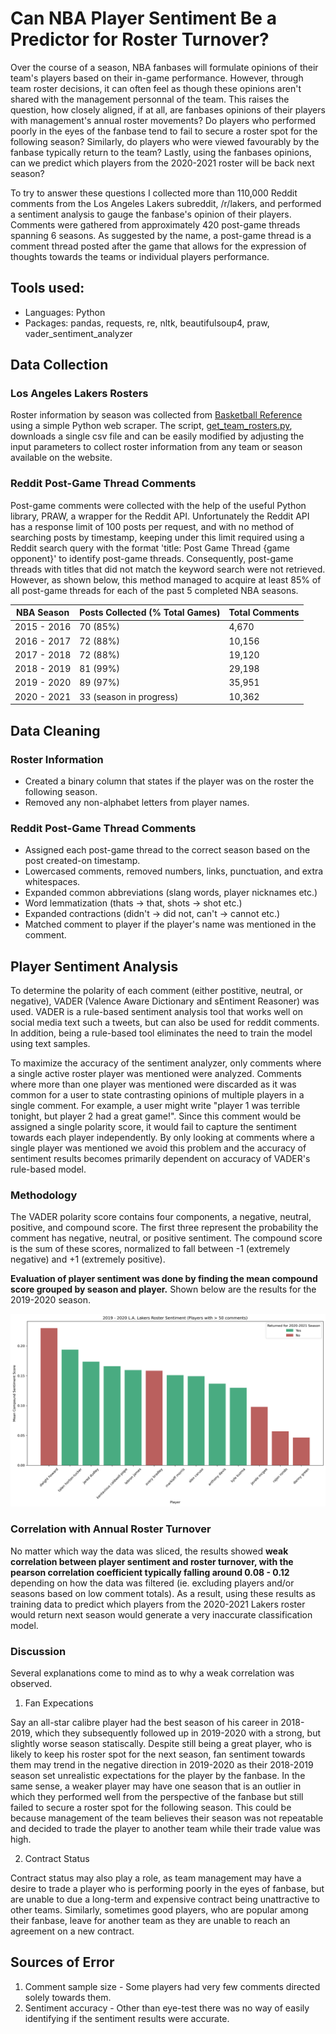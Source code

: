 # Can NBA Player Sentiment Be a Predictor for Roster Turnover?
Over the course of a season, NBA fanbases will formulate opinions of their team's players based on their in-game performance. However, through team roster decisions, it can often feel as though these opinions aren't shared with the management personnal of the team. This raises the question, how closely aligned, if at all, are fanbases opinions of their players with management's annual roster movements? Do players who performed poorly in the eyes of the fanbase tend to fail to secure a roster spot for the following season? Similarly, do players who were viewed favourably by the fanbase typically return to the team? Lastly, using the fanbases opinions, can we predict which players from the 2020-2021 roster will be back next season?

To try to answer these questions I collected more than 110,000 Reddit comments from the Los Angeles Lakers subreddit, /r/lakers, and performed a sentiment analysis to gauge the fanbase's opinion of their players. Comments were gathered from approximately 420 post-game threads spanning 6 seasons. As suggested by the name, a post-game thread is a comment thread posted after the game that allows for the expression of thoughts towards the teams or individual players performance. 

## Tools used:
* Languages: Python
* Packages: pandas, requests, re, nltk, beautifulsoup4, praw, vader_sentiment_analyzer

## Data Collection
### Los Angeles Lakers Rosters
Roster information by season was collected from [Basketball Reference](https://www.basketball-reference.com) using a simple Python web scraper. The script, [get_team_rosters.py](https://github.com/rupertn/nba_roster_turnover/blob/main/scripts/get_team_rosters.py), downloads a single csv file and can be easily modified by adjusting the input parameters to collect roster information from any team or season available on the website. 

### Reddit Post-Game Thread Comments
Post-game comments were collected with the help of the useful Python library, PRAW, a wrapper for the Reddit API. Unfortunately the Reddit API has a response limit of 100 posts per request, and with no method of searching posts by timestamp, keeping under this limit required using a Reddit search query with the format 'title: Post Game Thread {game opponent}' to identify post-game threads. Consequently, post-game threads with titles that did not match the keyword search were not retrieved. However, as shown below, this method managed to acquire at least 85% of all post-game threads for each of the past 5 completed NBA seasons.

| NBA Season   | Posts Collected (% Total Games)| Total Comments |
| -----------  | ------------------------------ | -------------- |
| 2015 - 2016  | 70 (85%)                       | 4,670          |
| 2016 - 2017  | 72 (88%)                       | 10,156         |
| 2017 - 2018  | 72 (88%)                       | 19,120         |
| 2018 - 2019  | 81 (99%)                       | 29,198         |
| 2019 - 2020  | 89 (97%)                       | 35,951         |
| 2020 - 2021  | 33 (season in progress)        | 10,362         |

## Data Cleaning
### Roster Information
* Created a binary column that states if the player was on the roster the following season.
* Removed any non-alphabet letters from player names.

### Reddit Post-Game Thread Comments
* Assigned each post-game thread to the correct season based on the post created-on timestamp.
* Lowercased comments, removed numbers, links, punctuation, and extra whitespaces.
* Expanded common abbreviations (slang words, player nicknames etc.)
* Word lemmatization (thats -> that, shots -> shot etc.)
* Expanded contractions (didn't -> did not, can't -> cannot etc.)
* Matched comment to player if the player's name was mentioned in the comment.

## Player Sentiment Analysis
To determine the polarity of each comment (either postitive, neutral, or negative), VADER (Valence Aware Dictionary and sEntiment Reasoner) was used. VADER is a rule-based sentiment analysis tool that works well on social media text such a tweets, but can also be used for reddit comments. In addition, being a rule-based tool eliminates the need to train the model using text samples.

To maximize the accuracy of the sentiment analyzer, only comments where a single active roster player was mentioned were analyzed. Comments where more than one player was mentioned were discarded as it was common for a user to state contrasting opinions of multiple players in a single comment. For example, a user might write "player 1 was terrible tonight, but player 2 had a great game!". Since this comment would be assigned a single polarity score, it would fail to capture the sentiment towards each player independently. By only looking at comments where a single player was mentioned we avoid this problem and the accuracy of sentiment results becomes primarily dependent on accuracy of VADER's rule-based model.

### Methodology
The VADER polarity score contains four components, a negative, neutral, positive, and compound score. The first three represent the probability the comment has negative, neutral, or positive sentiment. The compound score is the sum of these scores, normalized to fall between -1 (extremely negative) and +1 (extremely positive). 

**Evaluation of player sentiment was done by finding the mean compound score grouped by season and player.** Shown below are the results for the 2019-2020 season.

![title](19_20_lakers_sentiment.png)

### Correlation with Annual Roster Turnover
No matter which way the data was sliced, the results showed **weak correlation between player sentiment and roster turnover, with the pearson correlation coefficient typically falling around 0.08 - 0.12** depending on how the data was filtered (ie. excluding players and/or seasons based on low comment totals). 
As a result, using these results as training data to predict which players from the 2020-2021 Lakers roster would return next season would generate a very inaccurate classification model.

### Discussion
Several explanations come to mind as to why a weak correlation was observed. 

1. Fan Expecations

Say an all-star calibre player had the best season of his career in 2018-2019, which they subsequently followed up in 2019-2020 with a strong, but slightly worse season statiscally. Despite still being a great player, who is likely to keep his roster spot for the next season, fan sentiment towards them may trend in the negative direction in 2019-2020 as their 2018-2019 season set unrealistic expectations for the player by the fanbase. In the same sense, a weaker player may have one season that is an outlier in which they performed well from the perspective of the fanbase but still failed to secure a roster spot for the following season. This could be because management of the team believes their season was not repeatable and decided to trade the player to another team while their trade value was high.

2. Contract Status

Contract status may also play a role, as team management may have a desire to trade a player who is performing poorly in the eyes of fanbase, but are unable to due a long-term and expensive contract being unattractive to other teams. Similarly, sometimes good players, who are popular among their fanbase, leave for another team as they are unable to reach an agreement on a new contract.

## Sources of Error

1. Comment sample size - Some players had very few comments directed solely towards them. 
2. Sentiment accuracy - Other than eye-test there was no way of easily identifying if the sentiment results were accurate.

